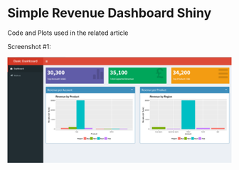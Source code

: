 # Simple Revenue Dashboard Shiny
Code and Plots used in the related article

Screenshot #1:

![Revenue Dashboard Screenshot](revenue-dash-screenshot.PNG)
